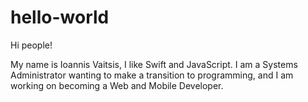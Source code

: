 # hello-world

Hi people!

My name is Ioannis Vaitsis, I like Swift and JavaScript.
I am a Systems Administrator wanting to make a transition to programming, and I am working on becoming a Web and Mobile Developer.
